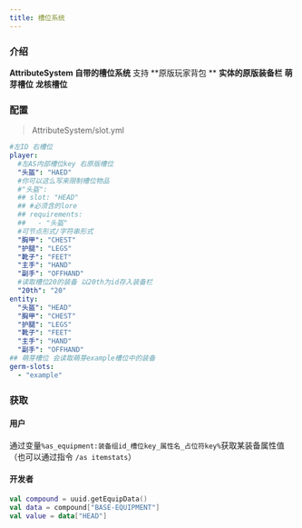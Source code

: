 ```yaml
---
title: 槽位系统
---
```


### 介绍

**AttributeSystem **自带的**槽位系统** 支持 **原版玩家背包 ** **实体的原版装备栏** **萌芽槽位** **龙核槽位**

### 配置

> AttributeSystem/slot.yml

```yaml
#左ID 右槽位
player:
  #左AS内部槽位key 右原版槽位
  "头盔": "HAED"
  #你可以这么写来限制槽位物品
  #"头盔":
  ## slot: "HEAD"
  ## #必须含的lore
  ## requirements:
  ##   - "头盔"
  #可节点形式/字符串形式
  "胸甲": "CHEST"
  "护腿": "LEGS"
  "靴子": "FEET"
  "主手": "HAND"
  "副手": "OFFHAND"
  #读取槽位20的装备 以20th为id存入装备栏
  "20th": "20"
entity:
  "头盔": "HEAD"
  "胸甲": "CHEST"
  "护腿": "LEGS"
  "靴子": "FEET"
  "主手": "HAND"
  "副手": "OFFHAND"
## 萌芽槽位 会读取萌芽example槽位中的装备
germ-slots:
  - "example"
```

### 获取

#### 用户

通过变量`%as_equipment:装备组id_槽位key_属性名_占位符key%`获取某装备属性值
（也可以通过指令 `/as itemstats`）

#### 开发者

```kotlin
val compound = uuid.getEquipData()
val data = compound["BASE-EQUIPMENT"]
val value = data["HEAD"]
```
